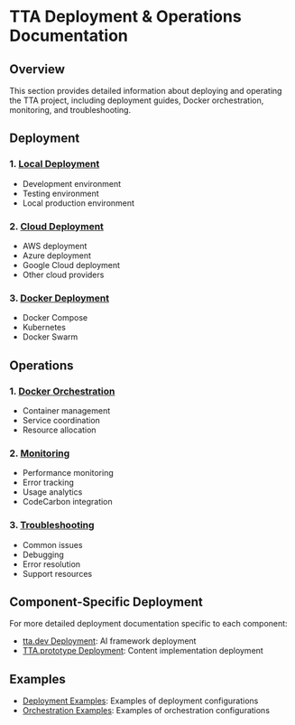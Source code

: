 # TTA Deployment & Operations Documentation

## Overview

This section provides detailed information about deploying and operating the TTA project, including deployment guides, Docker orchestration, monitoring, and troubleshooting.

## Deployment

### 1. [Local Deployment](local/local-deployment.md)
- Development environment
- Testing environment
- Local production environment

### 2. [Cloud Deployment](cloud/cloud-deployment.md)
- AWS deployment
- Azure deployment
- Google Cloud deployment
- Other cloud providers

### 3. [Docker Deployment](docker/docker-deployment.md)
- Docker Compose
- Kubernetes
- Docker Swarm

## Operations

### 1. [Docker Orchestration](orchestration/docker-orchestration.md)
- Container management
- Service coordination
- Resource allocation

### 2. [Monitoring](monitoring/monitoring.md)
- Performance monitoring
- Error tracking
- Usage analytics
- CodeCarbon integration

### 3. [Troubleshooting](troubleshooting/troubleshooting.md)
- Common issues
- Debugging
- Error resolution
- Support resources

## Component-Specific Deployment

For more detailed deployment documentation specific to each component:

- [tta.dev Deployment](../../tta.dev/Documentation/Deployment_Guide/index.md): AI framework deployment
- [TTA.prototype Deployment](../../TTA.prototype/Documentation/development/Docker_Guide.md): Content implementation deployment

## Examples

- [Deployment Examples](examples/deployment-examples.md): Examples of deployment configurations
- [Orchestration Examples](examples/orchestration-examples.md): Examples of orchestration configurations
